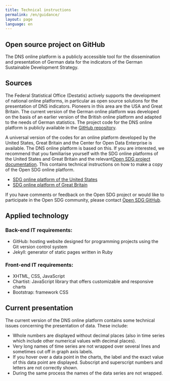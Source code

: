 ```yaml
---
title: Technical instructions
permalink: /en/guidance/
layout: page
language: en
---
```

## Open source project on GitHub

The DNS online platform is a publicly accessible tool for the dissemination and presentation of German data for the indicators of the German Sustainable Development Strategy.

## Sources

The Federal Statistical Office (Destatis) actively supports the development of national online platforms, in particular as open source solutions for the presentation of DNS indicators. Pioneers in this area are the USA and Great Britain. The current version of the German online platform was developed on the basis of an earlier version of the British online platform and adapted to the needs of German statistics. The project code for the DNS online platform is publicly available in the [GitHub repository](https://github.com/sustainabledevelopment-deutschland/sustainabledevelopment-deutschland.github.io).

A universal version of the codes for an online platform developed by the United States, Great Britain and the Center for Open Data Enterprise is available. The DNS online platform is based on this. If you are interested, we recommend that you familiarise yourself with the SDG online platforms of the United States and Great Britain and the relevant[Open SDG project documentation](https://open-sdg.readthedocs.io/en/latest/). This contains technical instructions on how to make a copy of the Open SDG online platform.

- [SDG online platform of the United States](https://sdg.data.gov/)
- [SDG online platform of Great Britain](https://sustainabledevelopment-uk.github.io/)

If you have comments or feedback on the Open SDG project or would like to participate in the Open SDG community, please contact [Open SDG GitHub](https://github.com/open-sdg/open-sdg/issues).

## Applied technology

### Back-end IT requirements:
- GitHub: hosting website designed for programming projects using the Git version control system
- Jekyll: generator of static pages written in Ruby

### Front-end IT requirements:
- XHTML, CSS, JavaScript
- Chartist: JavaScript library that offers customizable and responsive charts
- Bootstrap: framework CSS

## Current presentation

The current version of the DNS online platform contains some technical issues concerning the presentation of data. These include:<br>
- Whole numbers are displayed without decimal places (also in time series which include other numerical values with decimal places).
- Very long names of time series are not wrapped over several lines and sometimes cut off in graph axis labels.
- If you hover over a data point in the charts, the label and the exact value of this data point are displayed. Subscript and superscript numbers and letters are not correctly shown.
- During the same process the names of the data series are not wrapped.
